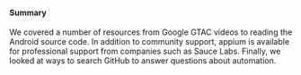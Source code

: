 #### Summary

We covered a number of resources from Google GTAC videos to reading the
Android source code. In addition to community support, appium is available for
professional support from companies such as Sauce Labs. Finally, we looked at
ways to search GitHub to answer questions about automation.